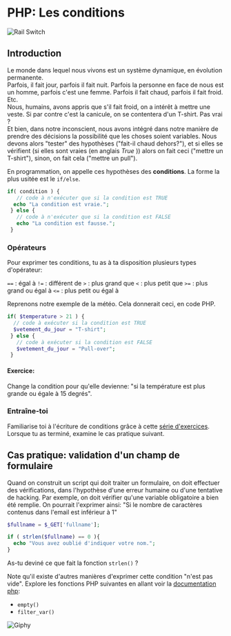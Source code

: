 # PHP: Les conditions

![Rail Switch](https://pmcdn.priceminister.com/photo/Aiguillage-train-miniature-1097270594_L.jpg)

## Introduction

Le monde dans lequel nous vivons est un système dynamique, en évolution permanente.  
Parfois, il fait jour, parfois il fait nuit. Parfois la personne en face de nous est un homme, parfois c'est une femme. Parfois il fait chaud, parfois il fait froid. Etc.  
Nous, humains, avons appris que s'il fait froid, on a intérêt à mettre une veste. Si par contre c'est la canicule, on se contentera d'un T-shirt. Pas vrai ?  
Et bien, dans notre inconscient, nous avons intégré dans notre manière de prendre des décisions la possibilité que les choses soient variables. Nous devons alors "tester" des hypothèses ("fait-il chaud dehors?"), et si elles se vérifient (si elles sont vraies (en anglais _True_ )) alors on fait ceci ("mettre un T-shirt"), sinon, on fait cela ("mettre un pull").  

En programmation, on appelle ces hypothèses des **conditions**. La forme la plus usitée est le `if/else`.

```php
if( condition ) {
   // code à n'exécuter que si la condition est TRUE
  echo "La condition est vraie.";
 } else {
   // code à n'exécuter que si la condition est FALSE
   echo "La condition est fausse.";
 }
```
### Opérateurs

Pour exprimer tes conditions, tu as à ta disposition plusieurs types d'opérateur:

`==` : égal à
`!=` : différent de
`>` : plus grand que
`<` : plus petit que
`>=` : plus grand ou égal à
`<=` : plus petit ou égal à


Reprenons notre exemple de la météo. Cela donnerait ceci, en code PHP.

```php
if( $temperature > 21 ) {
  // code à exécuter si la condition est TRUE
  $vetement_du_jour = "T-shirt";
 } else {
   // code à exécuter si la condition est FALSE
   $vetement_du_jour = "Pull-over";
 }
```

#### Exercice:
Change la condition pour qu'elle devienne: "si la température est plus grande ou égale à 15 degrés".

### Entraîne-toi
Familiarise toi à l'écriture de conditions grâce à cette [série d'exercices](php-exercices-conditions.md). Lorsque tu as terminé, examine le cas pratique suivant.

## Cas pratique: validation d'un champ de formulaire

Quand on construit un script qui doit traiter un formulaire, on doit effectuer des vérifications, dans l'hypothèse d'une erreur humaine ou d'une tentative de hacking.
Par exemple, on doit vérifier qu'une variable obligatoire a bien été remplie. On pourrait l'exprimer ainsi: "Si le nombre de caractères contenus dans l'email est inférieur à 1"

```PHP
$fullname = $_GET['fullname'];

if ( strlen($fullname) == 0 ){
  echo "Vous avez oublié d'indiquer votre nom.";
}
```

As-tu deviné ce que fait la fonction `strlen()` ?

Note qu'il existe d'autres manières d'exprimer cette condition "n'est pas vide". Explore les fonctions PHP suivantes en allant voir la [documentation php](http://php.net/manual/fr/index.php):  
- ` empty() `  
- `filter_var()`  

![Giphy](https://media0.giphy.com/media/gpDtMjkONKp7a/giphy.gif)
